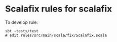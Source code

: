 # Scalafix rules for scalafix

To develop rule:
```
sbt ~tests/test
# edit rules/src/main/scala/fix/Scalafix.scala
```
